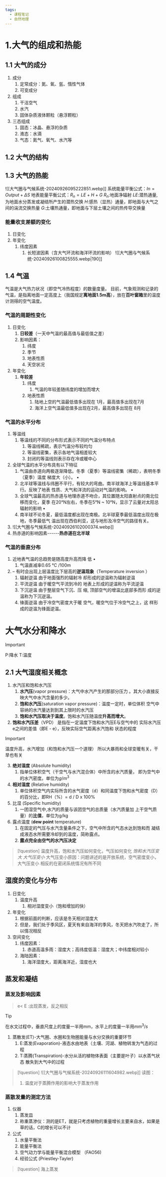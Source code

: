 ```yaml
---
tags:
  - 课程笔记
  - 自然地理
---
```

# 1.大气的组成和热能
## 1.1 大气的成分
1. 成分
	1. 定常成分：氮、氧、氩、惰性气体
	2. 可变成分
2. 组成
	1. 干洁空气
	2. 水汽
	3. 固体杂质液体颗粒（悬浮颗粒）
3. 三态组成
	1. 固态：冰晶、悬浮的杂质
	2. 液态：水滴
	3. 气态：氮气、氧气、水汽等
## 1.2 大气的结构
## 1.3 大气的热能
![[大气圈与气候系统-20240926095222851.webp]]
系统能量平衡公式：$In=Output+\Delta S$
地表能量平衡公式：$R_n = LE + H +G$
$R_n:$地面净辐射
$LE$:潜热通量,为地面水分蒸发或凝结所产生的潜热交换
$H$:感热（显热）通量，即地面与大气之间的湍流交换热量
$G$:土壤热通量，即地面与下层土壤之间的热传导交换量
### 能量收支差额的变化
1. 日变化
2. 年变化
	1. 纬度因素
		1. 长短波因素（含大气环流和海洋环流的影响）
			![[大气圈与气候系统-20240926100825555.webp|190]]
## 1.4 气温
气温是大气热力状况（即空气冷热程度）的数量度量。 
目前，气象观测和记录的气温，是指离地面一定高度上（我国规定**离地面1.5m高**），放在**百叶窗箱**里的温度计测得的空气温度。
### 气温的周期性变化
1. 日变化
	1. **日较差**（一天中气温的最高值与最低值之差）
	2. 影响因素：
		1. 纬度
		2. 季节
		3. 地表性质
		4. 天空状况
2. 年变化
	1. **年较差**
		1. 纬度
			1. 气温的年较差随纬度的增加而增大 
		2. 地表性质
			1. 陆地上空的气温最低值多出现在 1月，最高值多出现在7月 
			2. 海洋上空气温最低值多出现在2月，最高值多出现在 8月
### 气温的水平分布
1. 等温线
	1. 等温线的不同的分布形式表示不同的气温分布特点
		1. 等温线稀疏，表示气温分布较均匀  
		2. 等温线密集，表示各地气温相差较大 
		3. 封闭的等温线则表示存在冷或暖中心
2. 全球气温的水平分布具有以下特征
	1. 气温由赤道向两极逐渐降低。冬季（夏季）等温线密集（稀疏），表明冬季（夏季）温度 梯度大（小）。 • 
	2. 北半球等温线与纬圈不平行，有较大的弯曲。南半球海洋上等温线基本平行。反映了地表 性质、大气和洋流的运动对气温的影响。 • 
	3. 全球气温最高的热赤道与地理赤道不吻合，其位置随太阳直射点的南北位移而变化，夏季 在20°N左右，冬季在5°N ~ 10°N，显示了云量对太阳总辐射的影响 • 
	4. 南半球不论冬夏，最低温度都出现在南极。北半球夏季最低温度出现在极地，冬季最低气 温出现在西伯利亚，这与地形及冷空气的路径有关。
3. ![[大气圈与气候系统-20240926102000374.webp]]
4. 热赤道的影响因素------**热赤道在北半球**
### 气温的垂直分布
1. 近地表气温的总趋势是随高度升高而降 低 • 
	1. 气温直减率0.65 ℃ /100m 
2. – 有时会出现上层温度比下层高的**逆温现象**（Temperature inversion ）
	1. 辐射逆温 由于地面强烈的辐射冷 却形成的逆温称为辐射逆温
	2. 平流逆温 由于暖空气平流到冷的 地表上形成的逆温称为平流逆温
	3. 下沉逆温 由于整层空气下沉、压 缩, 顶部空气的增温比底部多而形 成的逆温称为下沉逆温。
	4. 锋面逆温 由于冷空气密度大于暖 空气，暖空气位于冷空气之上，这 样形成的逆温为锋面逆温。
# 大气水分和降水
>[!important]
>P:降水
>T:温度

## 2.1 大气湿度相关概念
1. 水汽压和饱和水汽压
	1. **水汽压**(vapor pressure)：大气中水汽产生的那部分压力 。其大小直接反映大气中水汽含量的多少。
	2. **饱和水汽压**(saturation vapor pressure)：温度一定时，单位体积 空气中容纳的水汽量达到到其上限时的水汽压
	3. **饱和水汽压取决于温度**。饱和水汽压随温度**升高而增大**。
2. **饱和水汽压差**（VPD）
	是指在一定温度下饱和水汽压E与空气中的 实际水汽压e之间的差值（即E - e），反映实际空气距离水汽饱和 状态的程度
>[!important]
>温度升高，水汽增加（和饱和水汽压一个道理）
>所以大暴雨和全球变暖有关，干旱也有关
3. **绝对湿度** (Absolute humidity)
	1. 指单位体积空气（干空气与水汽混合体）中所含的水汽质量， 即为空气中的水汽密度。单位为$g/m^3$
4. **相对湿度** (Relative humidity)
	1. 单位体积空气内实际所含的水气密度（d）和同温度下饱和水气密度（D）的百分比，即RH（%）= d / D x 100%
5. 比湿 (Specific humidity)
	1. 一团湿空气中,水汽的质量与该团空气的总质量（水汽质量加 上干空气质量）的**比值**，单位为g/kg
6. 露点温度 (**dew point** temperature)
	1. 在固定的气压与水汽含量条件之下，空气中所含的气态水达到饱和而 凝结成液态水所需要冷却到的温度，简称露点。
	2. **露点完全由空气的水汽压决定**
>[!question]
>温度升高，饱和水汽压如何变化，气压如何变化
>*饱和水汽压变大 大气压变小*
>大气压变小原因：问题讲述的是开放系统，空气密度变小，大气压变小
>相反的在密闭系统情况有所不同

## 湿度的变化与分布
1. 日变化
	1. 温度升高
		1. 相对湿度变小（饱和增加的快）
2. 年变化
	1. 根据前面的判断，应该是冬天相对湿度大
	2. 但是，我们处于季风区，夏天有来自海洋的季风，冬天把水汽吹走了，所以情况相反
3. 空间变化
	1. 纬度因素：
		1. 赤道高温多雨：湿度大；高纬度低温：湿度大；中纬度相对较小
	2. 海陆因素：
		1. 海洋湿度大，距离海洋近，湿度也大
## 蒸发和凝结
### 蒸发及影响因素
> e< E :出现蒸发，反之相反

>[!tip]
>在水文过程中，垂直尺度上的度量一半用mm，水平上的度量一半用$mm^3/s$
1. 蒸散发(ET)-大气圈、水圈和生物圈能量与水分交换的重要环节
	1. E:蒸发(Evaporation)-液态水由地表（土壤、河湖、植物转发为气态的过程
	2. T:蒸腾(Transpiration)-水分从活的植物体表面（主要是叶子）以水蒸气状态 散失到大气中的过程
>[!question]
> ![[大气圈与气候系统-20240926111604982.webp]]
> 读图：
> 1. 温度对于蒸腾作用的影响大于蒸发作用

### 蒸散发量的测定方法
1. 仪器
	1. 蒸发皿
	2. 称重蒸渗仪：测的是ET，就是只考虑植物的重量增长主要来自水，如果是草的话，C的增长可以不计
2. 公式
	1. 水量平衡法
	2. 能量平衡法
	3. 空气动力学与能量平衡混合模型 （FAO56)
	4. 经验公式 (Priestley-Tayler)
>[!question]
>海上蒸发

